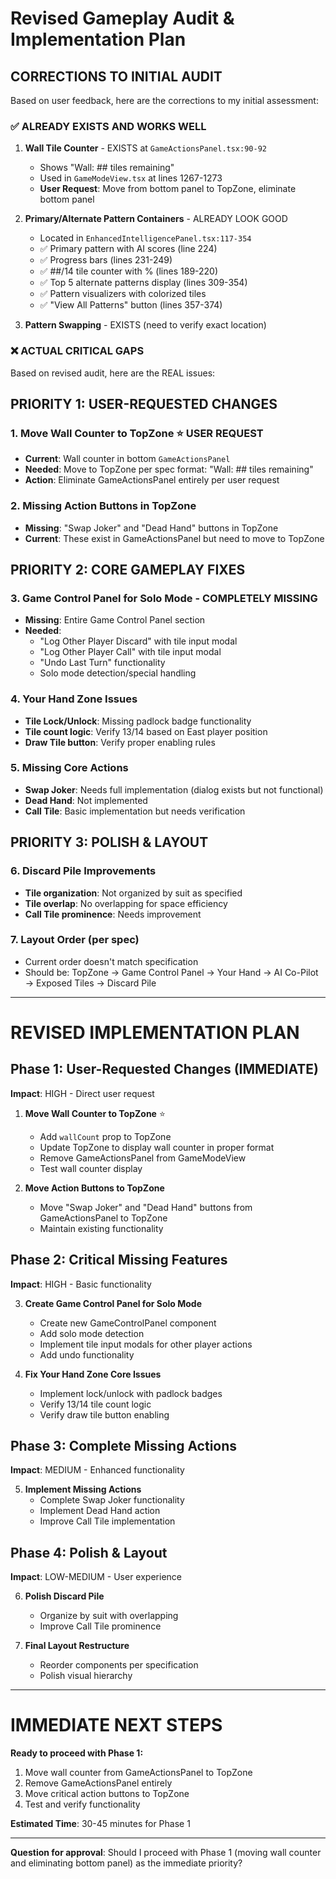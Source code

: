 # Revised Gameplay Audit & Implementation Plan

## CORRECTIONS TO INITIAL AUDIT

Based on user feedback, here are the corrections to my initial assessment:

### ✅ ALREADY EXISTS AND WORKS WELL

1. **Wall Tile Counter** - EXISTS at `GameActionsPanel.tsx:90-92`
   - Shows "Wall: ## tiles remaining"
   - Used in `GameModeView.tsx` at lines 1267-1273
   - **User Request**: Move from bottom panel to TopZone, eliminate bottom panel

2. **Primary/Alternate Pattern Containers** - ALREADY LOOK GOOD
   - Located in `EnhancedIntelligencePanel.tsx:117-354`
   - ✅ Primary pattern with AI scores (line 224)
   - ✅ Progress bars (lines 231-249)
   - ✅ ##/14 tile counter with % (lines 189-220)
   - ✅ Top 5 alternate patterns display (lines 309-354)
   - ✅ Pattern visualizers with colorized tiles
   - ✅ "View All Patterns" button (lines 357-374)

3. **Pattern Swapping** - EXISTS (need to verify exact location)

### ❌ ACTUAL CRITICAL GAPS

Based on revised audit, here are the REAL issues:

## PRIORITY 1: USER-REQUESTED CHANGES

### 1. Move Wall Counter to TopZone ⭐ USER REQUEST
- **Current**: Wall counter in bottom `GameActionsPanel`
- **Needed**: Move to TopZone per spec format: "Wall: ## tiles remaining"
- **Action**: Eliminate GameActionsPanel entirely per user request

### 2. Missing Action Buttons in TopZone
- **Missing**: "Swap Joker" and "Dead Hand" buttons in TopZone
- **Current**: These exist in GameActionsPanel but need to move to TopZone

## PRIORITY 2: CORE GAMEPLAY FIXES

### 3. Game Control Panel for Solo Mode - COMPLETELY MISSING
- **Missing**: Entire Game Control Panel section
- **Needed**:
  - "Log Other Player Discard" with tile input modal
  - "Log Other Player Call" with tile input modal
  - "Undo Last Turn" functionality
  - Solo mode detection/special handling

### 4. Your Hand Zone Issues
- **Tile Lock/Unlock**: Missing padlock badge functionality
- **Tile count logic**: Verify 13/14 based on East player position
- **Draw Tile button**: Verify proper enabling rules

### 5. Missing Core Actions
- **Swap Joker**: Needs full implementation (dialog exists but not functional)
- **Dead Hand**: Not implemented
- **Call Tile**: Basic implementation but needs verification

## PRIORITY 3: POLISH & LAYOUT

### 6. Discard Pile Improvements
- **Tile organization**: Not organized by suit as specified
- **Tile overlap**: No overlapping for space efficiency
- **Call Tile prominence**: Needs improvement

### 7. Layout Order (per spec)
- Current order doesn't match specification
- Should be: TopZone → Game Control Panel → Your Hand → AI Co-Pilot → Exposed Tiles → Discard Pile

---

# REVISED IMPLEMENTATION PLAN

## Phase 1: User-Requested Changes (IMMEDIATE)
**Impact**: HIGH - Direct user request

1. **Move Wall Counter to TopZone** ⭐
   - Add `wallCount` prop to TopZone
   - Update TopZone to display wall counter in proper format
   - Remove GameActionsPanel from GameModeView
   - Test wall counter display

2. **Move Action Buttons to TopZone**
   - Move "Swap Joker" and "Dead Hand" buttons from GameActionsPanel to TopZone
   - Maintain existing functionality

## Phase 2: Critical Missing Features
**Impact**: HIGH - Basic functionality

3. **Create Game Control Panel for Solo Mode**
   - Create new GameControlPanel component
   - Add solo mode detection
   - Implement tile input modals for other player actions
   - Add undo functionality

4. **Fix Your Hand Zone Core Issues**
   - Implement lock/unlock with padlock badges
   - Verify 13/14 tile count logic
   - Verify draw tile button enabling

## Phase 3: Complete Missing Actions
**Impact**: MEDIUM - Enhanced functionality

5. **Implement Missing Actions**
   - Complete Swap Joker functionality
   - Implement Dead Hand action
   - Improve Call Tile implementation

## Phase 4: Polish & Layout
**Impact**: LOW-MEDIUM - User experience

6. **Polish Discard Pile**
   - Organize by suit with overlapping
   - Improve Call Tile prominence

7. **Final Layout Restructure**
   - Reorder components per specification
   - Polish visual hierarchy

---

# IMMEDIATE NEXT STEPS

**Ready to proceed with Phase 1:**
1. Move wall counter from GameActionsPanel to TopZone
2. Remove GameActionsPanel entirely
3. Move critical action buttons to TopZone
4. Test and verify functionality

**Estimated Time**: 30-45 minutes for Phase 1

---

**Question for approval**: Should I proceed with Phase 1 (moving wall counter and eliminating bottom panel) as the immediate priority?